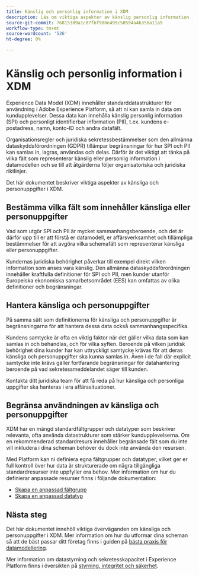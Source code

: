 ```yaml
---
title: Känslig och personlig information i XDM
description: Läs om viktiga aspekter av känslig personlig information (SPI) och personligt identifierbar information (PII) i Experience Data Model (XDM).
source-git-commit: 76815389a1c87fbf908e499c50594a4b356a11a9
workflow-type: tm+mt
source-wordcount: '526'
ht-degree: 0%

---
```


# Känslig och personlig information i XDM

Experience Data Model (XDM) innehåller standarddatastrukturer för användning i Adobe Experience Platform, så att ni kan samla in data om kundupplevelser. Dessa data kan innehålla känslig personlig information (SPI) och personligt identifierbar information (PII), t.ex. kundens e-postadress, namn, konto-ID och andra datafält.

Organisationsregler och juridiska sekretessbestämmelser som den allmänna dataskyddsförordningen (GDPR) tillämpar begränsningar för hur SPI och PII kan samlas in, lagras, användas och delas. Därför är det viktigt att tänka på vilka fält som representerar känslig eller personlig information i datamodellen och se till att åtgärderna följer organisatoriska och juridiska riktlinjer.

Det här dokumentet beskriver viktiga aspekter av känsliga och personuppgifter i XDM.

## Bestämma vilka fält som innehåller känsliga eller personuppgifter

Vad som utgör SPI och PII är mycket sammanhangsberoende, och det är därför upp till er att förstå er datamodell, er affärsverksamhet och tillämpliga bestämmelser för att avgöra vilka schemafält som representerar känsliga eller personuppgifter.

Kundernas juridiska behörighet påverkar till exempel direkt vilken information som anses vara känslig. Den allmänna dataskyddsförordningen innehåller kraftfulla definitioner för SPI och PII, men kunder utanför Europeiska ekonomiska samarbetsområdet (EES) kan omfattas av olika definitioner och begränsningar.

## Hantera känsliga och personuppgifter

På samma sätt som definitionerna för känsliga och personuppgifter är begränsningarna för att hantera dessa data också sammanhangsspecifika.

Kundens samtycke är ofta en viktig faktor när det gäller vilka data som kan samlas in och behandlas, och för vilka syften. Beroende på vilken juridisk behörighet dina kunder har kan uttryckligt samtycke krävas för att deras känsliga och personuppgifter ska kunna samlas in. Även i de fall där explicit samtycke inte krävs gäller fortfarande begränsningar för datahantering beroende på vad sekretessmeddelandet säger till kunden.

Kontakta ditt juridiska team för att få reda på hur känsliga och personliga uppgifter ska hanteras i era affärssituationer.

## Begränsa användningen av känsliga och personuppgifter

XDM har en mängd standardfältgrupper och datatyper som beskriver relevanta, ofta använda datastrukturer som stärker kundupplevelserna. Om en rekommenderad standardresurs innehåller begränsade fält som du inte vill inkludera i dina scheman behöver du dock inte använda den resursen.

Med Platform kan ni definiera egna fältgrupper och datatyper, vilket ger er full kontroll över hur data är strukturerade om några tillgängliga standardresurser inte uppfyller era behov. Mer information om hur du definierar anpassade resurser finns i följande dokumentation:

* [Skapa en anpassad fältgrupp](../ui/resources/field-groups.md#create)
* [Skapa en anpassad datatyp](../ui/resources/data-types.md#create)

<!-- (To include once features are available)
* Marking fields as sensitive
* Remove fields from standard field groups pre-ingestion
* Deprecate fields post-ingestion
-->

## Nästa steg

Det här dokumentet innehöll viktiga överväganden om känsliga och personuppgifter i XDM. Mer information om hur du utformar dina scheman så att de bäst passar ditt företag finns i guiden på [bästa praxis för datamodellering](./best-practices.md).

Mer information om datastyrning och sekretesskapacitet i Experience Platform finns i översikten på [styrning, integritet och säkerhet](../../landing/governance-privacy-security/overview.md).
